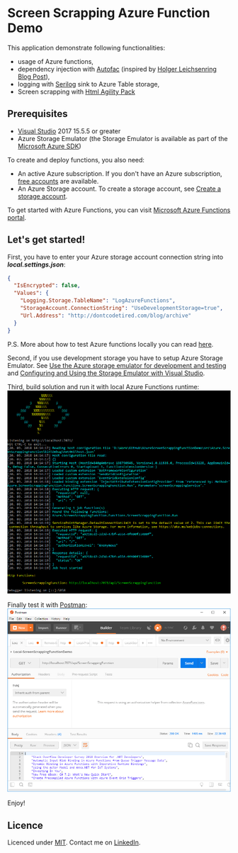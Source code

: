 # Screen Scrapping Azure Function Demo

This application demonstrate following functionalities:
- usage of Azure functions,
- dependency injection with [Autofac](https://autofac.org/) (inspired by [Holger Leichsenring Blog Post](http://codingsoul.de/2018/01/19/azure-function-dependency-injection-with-autofac/)),
- logging with [Serilog](https://serilog.net/) sink to Azure Table storage,
- Screen scrapping with [Html Agility Pack](http://html-agility-pack.net/)

## Prerequisites
- [Visual Studio](https://www.visualstudio.com/vs/community) 2017 15.5.5 or greater
- Azure Storage Emulator (the Storage Emulator is available as part of the [Microsoft Azure SDK](https://azure.microsoft.com/en-us/downloads/))

To create and deploy functions, you also need:
- An active Azure subscription. If you don't have an Azure subscription, [free accounts](https://azure.microsoft.com/en-us/free) are available.
- An Azure Storage account. To create a storage account, see [Create a storage account](https://docs.microsoft.com/en-us/azure/storage/common/storage-create-storage-account#create-a-storage-account).

To get started with Azure Functions, you can visit [Microsoft Azure Functions portal](https://azure.microsoft.com/en-us/services/functions/).

## Let's get started!
First, you have to enter your Azure storage account connection string into **_local.settings.json_**:
```json
{
  "IsEncrypted": false,
  "Values": {
    "Logging.Storage.TableName": "LogAzureFunctions",
    "StorageAccount.ConnectionString": "UseDevelopmentStorage=true",
    "Url.Address": "http://dontcodetired.com/blog/archive"
  }
}
```
P.S. More about how to test Azure functions locally you can read [here](https://docs.microsoft.com/en-us/azure/azure-functions/functions-run-local).

Second, if you use development storage you have to setup Azure Storage Emulator. See [Use the Azure storage emulator for development and testing](https://docs.microsoft.com/en-us/azure/storage/common/storage-use-emulator) and [Configuring and Using the Storage Emulator with Visual Studio](https://docs.microsoft.com/en-us/azure/vs-azure-tools-storage-emulator-using).

Third, build solution and run it with local Azure Functions runtime: 
![](https://github.com/matjazbravc/ScreenScrapping-AzureFunction-Demo/blob/master/res/function_local_runtime.jpg)

Finally test it with [Postman](https://getpostman.com):
![](https://github.com/matjazbravc/ScreenScrapping-AzureFunction-Demo/blob/master/res/postman_function_test.jpg)

Enjoy!

## Licence

Licenced under [MIT](http://opensource.org/licenses/mit-license.php).
Contact me on [LinkedIn](https://si.linkedin.com/in/matjazbravc).
